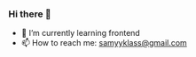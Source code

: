 ### Hi there 👋

- 🌱 I’m currently learning frontend
- 📫 How to reach me: samyyklass@gmail.com

<!--
**notabu/notabu** is a ✨ _special_ ✨ repository because its `README.md` (this file) appears on your GitHub profile.

Here are some ideas to get you started:

- 🔭 I’m currently working on ...
- 🌱 I’m currently learning frontend
- 👯 I’m looking to collaborate on ...
- 🤔 I’m looking for help with ...
- 💬 Ask me about ...
- 📫 How to reach me: samyyklass@gmail.com
- 😄 Pronouns: ...
- ⚡ Fun fact: ...
-->
